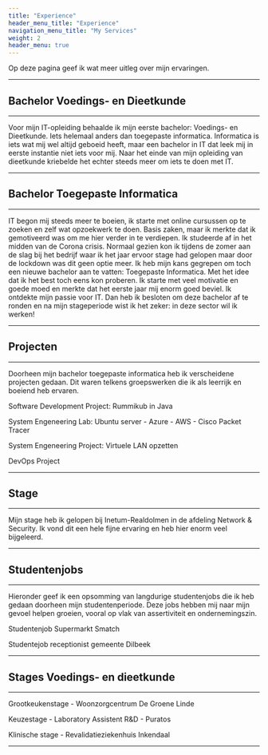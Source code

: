 ```yaml
---
title: "Experience"
header_menu_title: "Experience"
navigation_menu_title: "My Services"
weight: 2
header_menu: true
---
```


Op deze pagina geef ik wat meer uitleg over mijn ervaringen. 

---

## Bachelor Voedings- en Dieetkunde

---


Voor mijn IT-opleiding behaalde ik mijn eerste bachelor: Voedings- en Dieetkunde. Iets helemaal anders dan toegepaste informatica. Informatica is iets wat mij wel altijd geboeid heeft, maar een bachelor in IT dat leek mij in eerste instantie niet iets voor mij. Naar het einde van mijn opleiding van dieetkunde kriebelde het echter steeds meer om iets te doen met IT. 

---

## Bachelor Toegepaste Informatica

---


IT begon mij steeds meer te boeien, ik starte met online cursussen op te zoeken en zelf wat opzoekwerk te doen. Basis zaken, maar ik merkte dat ik gemotiveerd was om me hier verder in te verdiepen. Ik studeerde af in het midden van de Corona crisis. Normaal gezien kon ik tijdens de zomer aan de slag bij het bedrijf waar ik het jaar ervoor stage had gelopen maar door de lockdown was dit geen optie meer. Ik heb mijn kans gegrepen om toch een nieuwe bachelor aan te vatten: Toegepaste Informatica. Met het idee dat ik het best toch eens kon proberen. Ik starte met veel motivatie en goede moed en merkte dat het eerste jaar mij enorm goed beviel. Ik ontdekte mijn passie voor IT. Dan heb ik besloten om deze bachelor af te ronden en na mijn stageperiode wist ik het zeker: in deze sector wil ik werken!

---

## Projecten

---

Doorheen mijn bachelor toegepaste informatica heb ik verscheidene projecten gedaan. Dit waren telkens groepswerken die ik als leerrijk en boeiend heb ervaren.


Software Development Project: Rummikub in Java

System Engeneering Lab: Ubuntu server - Azure - AWS - Cisco Packet Tracer

System Engeneering Project: Virtuele LAN opzetten

DevOps Project


---

## Stage

---


Mijn stage heb ik gelopen bij Inetum-Realdolmen in de afdeling Network & Security. Ik vond dit een hele fijne ervaring en heb hier enorm veel bijgeleerd.



---


## Studentenjobs
---

Hieronder geef ik een opsomming van langdurige studentenjobs die ik heb gedaan doorheen mijn studentenperiode. Deze jobs hebben mij naar mijn gevoel helpen groeien, vooral op vlak van assertiviteit en ondernemingszin. 


Studentenjob Supermarkt Smatch

Studentejob receptionist gemeente Dilbeek


---

## Stages Voedings- en dieetkunde

---

Grootkeukenstage - Woonzorgcentrum De Groene Linde

Keuzestage - Laboratory Assistent R&D - Puratos

Klinische stage - Revalidatieziekenhuis Inkendaal
 
---
